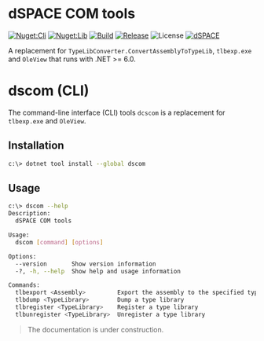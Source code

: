 # dSPACE COM tools

[![Nuget:Cli](https://img.shields.io/nuget/v/dscom?label=dotnet%20tool&style=flat)](https://www.nuget.org/packages/dscom/)
[![Nuget:Lib](https://img.shields.io/nuget/v/dSPACE.Runtime.InteropServices?label=nuget&style=flat)](https://www.nuget.org/packages/dSPACE.Runtime.InteropServices/)
[![Build](https://img.shields.io/github/workflow/status/dspace-group/dscom/Build?style=flat)](https://github.com/dspace-group/dscom/actions/workflows/build.yaml)
[![Release](https://img.shields.io/github/v/release/dspace-group/dscom?label=release)](https://github.com/dspace-group/dscom/releases)
![License](https://img.shields.io/github/license/dspace-group/dscom)
[![dSPACE](https://img.shields.io/badge/-OpenSource%20powered%20by%20dSPACE-blue)](https://www.dspace.com/)

A replacement for `TypeLibConverter.ConvertAssemblyToTypeLib`, `tlbexp.exe` and `OleView` that runs with .NET >= 6.0.

# dscom (CLI)

The command-line interface (CLI) tools `dcscom` is a replacement for `tlbexp.exe` and `OleView`.

## Installation

```bash
c:\> dotnet tool install --global dscom
```

## Usage

```bash
c:\> dscom --help
Description:
  dSPACE COM tools

Usage:
  dscom [command] [options]

Options:
  --version       Show version information
  -?, -h, --help  Show help and usage information

Commands:
  tlbexport <Assembly>         Export the assembly to the specified type library
  tlbdump <TypeLibrary>        Dump a type library
  tlbregister <TypeLibrary>    Register a type library
  tlbunregister <TypeLibrary>  Unregister a type library
```

> The documentation is under construction.
